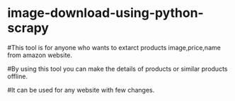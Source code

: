 # image-download-using-python-scrapy

#This tool is for anyone who wants to extarct products image,price,name from amazon website.

#By using this tool you can make the details of products or similar products offline.

#It can be used for any website with few changes.
